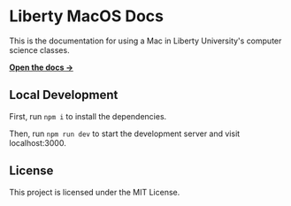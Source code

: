 # Liberty MacOS Docs 

This is the documentation for using a Mac in Liberty University's computer science classes.

[**Open the docs →**](https://cs.cameron.rs/)

## Local Development

First, run `npm i` to install the dependencies.

Then, run `npm run dev` to start the development server and visit localhost:3000.

## License

This project is licensed under the MIT License.
